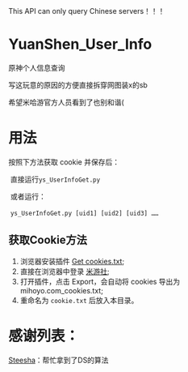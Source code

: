 This API can only query Chinese servers！！！

# YuanShen_User_Info
原神个人信息查询

写这玩意的原因的方便直接拆穿网图装x的sb

希望米哈游官方人员看到了也别和谐(

# 用法

按照下方法获取 cookie 并保存后：

​	直接运行`ys_UserInfoGet.py`

​	或者运行：

​	`ys_UserInfoGet.py [uid1] [uid2] [uid3] ……`

##  获取Cookie方法


1. 浏览器安装插件 [Get cookies.txt](https://chrome.google.com/webstore/detail/get-cookiestxt/bgaddhkoddajcdgocldbbfleckgcbcid);
2. 直接在浏览器中登录 [米游社](https://bbs.mihoyo.com/ys);
3. 打开插件，点击 Export，会自动将 cookies 导出为 mihoyo.com_cookies.txt;
4. 重命名为 `cookie.txt` 后放入本目录。


# 感谢列表：

[Steesha](https://github.com/Steesha)：帮忙拿到了DS的算法
